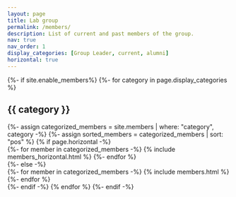 ```yaml
---
layout: page
title: Lab group
permalink: /members/
description: List of current and past members of the group.
nav: true
nav_order: 1
display_categories: [Group Leader, current, alumni]
horizontal: true
---
```


<div class="projects">
    {%- if site.enable_members%}
      {%- for category in page.display_categories %}
        <h2 class="category">{{ category }}</h2>
          {%- assign categorized_members = site.members | where: "category", category -%}
          {%- assign sorted_members = categorized_members | sort: "pos" %}
          <!-- Generate cards for each member -->
          {% if page.horizontal -%}
          <div class="container">
            <div class="row row-cols-2">
              {%- for member in categorized_members -%}
                {% include members_horizontal.html %}
              {%- endfor %}
            </div>
          </div>
          {%- else -%}
          <div class="grid">
          {%- for member in categorized_members -%}
            {% include members.html %}
          {%- endfor %}
          </div>
      {%- endif -%}
      {% endfor %}
    {%- endif -%}
</div>
<!-- craeted members css (copied projects one)
also "enable_members" in config.yml -->
